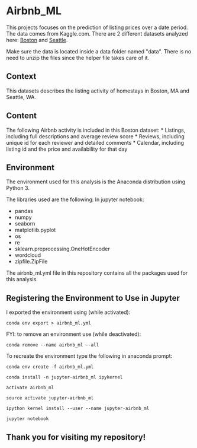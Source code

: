 # Airbnb_ML

This projects focuses on the prediction of listing prices over a date period. The data comes from Kaggle.com. There are 2 different datasets analyzed here: [Boston](https://www.kaggle.com/airbnb/boston) and [Seattle](https://www.kaggle.com/airbnb/seattle/data). 

Make sure the data is located inside a data folder named "data". 
There is no need to unzip the files since the helper file takes care of it.

## Context
This datasets describes the listing activity of homestays in Boston, MA and Seattle, WA.

## Content
The following Airbnb activity is included in this Boston dataset: 
    * Listings, including full descriptions and average review score 
    * Reviews, including unique id for each reviewer and detailed comments 
    * Calendar, including listing id and the price and availability for that day
    
    
## Environment
The environment used for this analysis is the Anaconda distribution using Python 3. 

The libraries used are the following:
In jupyter notebook:
* pandas
* numpy
* seaborn
* matplotlib.pyplot
* os
* re
* sklearn.preprocessing.OneHotEncoder
* wordcloud
* zipfile.ZipFile

The airbnb_ml.yml file in this repository contains all the packages used for this analysis.

## Registering the Environment to Use in Jupyter

I exported the environment using (while activated):
```
conda env export > airbnb_ml.yml
```
FYI: to remove an environment use (while deactivated): 
```
conda remove --name airbnb_ml --all
```

To recreate the environment type the following in anaconda prompt:
```
conda env create -f airbnb_ml.yml

conda install -n jupyter-airbnb_ml ipykernel

activate airbnb_ml

source activate jupyter-airbnb_ml

ipython kernel install --user --name jupyter-airbnb_ml

jupyter notebook
```

## Thank you for visiting my repository!
